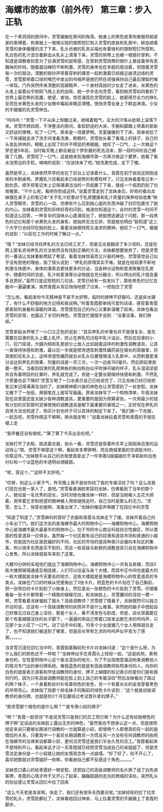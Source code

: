 # 海螺市的故事（前外传） 第三章：步入正轨

在一个黑洞洞的房间中，灵雪被躺在房间的角落，她身上的黑色皮革拘束服将她紧紧的束缚着，拘束服上一根根尖锐的银质短钉刺入灵雪的皮肤和乳房中，鲜血顺着灵雪的身体缓缓的流了下来，乳头也被的乳夹尖端也有着锋利的银制短钉所穿刺，乳白色的乳汁混合着鲜血从乳头上滴落下来，灵雪的阴蒂上也被一根银针穿刺，不知道是调教者刻意为了拉满灵雪的屈辱感，在穿刺灵雪阴蒂的银针上悬挂着带有恶趣味的铃铛，随着震动棒的不断刺激，灵雪的身体也在本能的晃动着，但随着灵雪每一次的晃动，清脆的银铃声带着穿刺的痛苦一起刺激着已经接近崩溃边缘的灵雪，灵雪那带着口球的嘴巴中发出的呜咽声是她仍然在顽强保持自己最后理智的唯一体现。门外突然传来清脆的高跟鞋声，一个身材高挑的少女走了进来，米黄色的头发上留着似乎刚刚飞溅上去的血斑，她一步步走向灵雪，看到她灵雪如同看到了世界上最恐怖的恶魔，绝望，害怕，惊恐涌现在灵雪的脸上，她那用尽全力的挣扎反而在米黄色头发的少女眼中看起来略显滑稽，很快灵雪全身上下鲜血淋漓，少女的手缓缓的先灵雪伸去。

“呜呜呜！”灵雪一下子从床上惊醒过来，她喘着粗气，豆大的汗珠从脸颊上滚落下来。灵雪环顾四周，干净整洁的房间，柔软舒适的大床，手腕和脚踝上带着的崭新又舒适的镣铐，松了一口气，原来是一场噩梦啊。灵夏缓缓的下了床，简单收拾了一下床铺就走进了洗手间准备洗漱，刷眼时，灵雪抬头看了看墙上的镜子，自己的头发乱哄哄的，眼眶上出现了的并不明显的黑眼圈，她叹了一口气，上一次做这个梦还是5年前，当时每天晚上都会被这个梦折磨的死去活来，那一段时间的自己都瘦了几圈。灵雪叹了一口气，这是她来到海螺市第一次再次做这个噩梦。她看了看水池旁边的手机，喃喃的说到：“应该快来了吧。”她洗漱完成，走下了楼。

虽然是早上，龙妹依然早早的坐在了前台上记录着什么，青霞在前厅收拾这刚刚送来的木制桌椅，梦魔乳汁店看起来已经装修的有模有样了。只见龙妹看着笔记本一脸仇怨，顺手把笔记本上记得满满当当的一页纸撕了下来，揉成一个纸团扔到了垃圾桶里。“干什么呢，看把你愁成这样。”说着灵雪走到了龙妹身后，好奇的看向龙妹摆在桌子上的笔记本“关于乳汁奴隶对于乳房健康和乳汁质量的保养经验收集”映入灵雪眼帘，灵雪的心一动，仿佛有什么压到她心底的东西冲破了封印包裹住了她的内心。龙妹看到灵雪的异样好奇的问到，难道你知道这个。此时的灵雪一时间不知道这么回答，一种复杂的滋味从心底涌现出了，她挺想逃避这个问题，那一段黑色的记忆和那个米黄色头发的身影，她始终无法忘却，但是她也明白“我知道”这三个大字已也经印在她的脸上，看着龙妹期待而又渴求的眼神，她叹了一口气，缓缓的说到：“以前在工作的时候了解过一点。”

“哦？”龙妹已经寻找养乳的方法已经三天了，但是无论是翻阅了多少资料，还是在网上匿名咨询养乳的方法依然没有找到正确的方法，龙妹都想要放弃了，但是灵雪的一番话让龙妹重新燃起了希望。看着龙妹惊喜而又兴奋的神色，灵雪感觉自己似乎没有拒绝的理由，摇了摇头说到：“养乳的原理其实不难，就是在给奴隶不断地刺激与快感中，身体的激素会更快更多的分泌，当各种分泌物和爱液聚集在乳房中，随着时间的流逝，乳汁和爱液等分泌物就会充分融合，所以榨出的乳汁就会量多且质好。”虽然只是这短短的几句话，灵雪已经有一些发抖了，那些黑色的记忆在脑中一遍遍重演，突然青霞从背后悄悄地摸了过来，一把抱住了灵雪

“怎么啦，看起来你今天精神是不是不太好啊，临时的镣铐不舒服吗，还是床太硬了，有什么不舒服的地方记得和我说啊。”听着青霞那单纯可爱的话语，感受着青霞那柔软的身躯和温暖的体温，灵雪感觉自己的内心又重新温暖了起来。龙妹也看出灵雪的异常，也露出了关切的神色，灵雪连忙摆摆手说到：“没事没事，我们继续。”

灵雪拿起水杯喝了一小口又正色的说到：“其实养乳的步骤也并不是很复杂，首先需要在奴隶的乳头上戴上乳环，防止在养乳的过程中乳汁溢出，然后在奴隶的小穴，肛门尿道，大腿内侧和乳房部分上放入比如跳蛋这样的刺激性调教道具，让其一直保持快感和刺激，最以后一步就是把渗透型刺激性媚药装在细长的容器里，将其倒扣在乳头上，这样渗透性媚药就会从乳头位置慢慢浸入乳房中，从而刺激爱液分泌达到养乳的效果，剂量的话是一天三次，一次一边各150毫升。然后把奴隶放置一整天，当看到奴隶的乳房肿胀的粉白粉白似乎吹弹可破的样子，乳头湿润坚挺并且有着明显的红晕时，养乳就完成了。但是一定要长期保持快感和刺激，不然乳汁质量也会下降的”灵雪又喝了一口水表示自己已经说完了，只见龙妹已经已经把笔记本记得满满当当的了，龙妹眼神那兴奋的神色也让灵雪感到了一丝安慰。龙妹又撤下了一张纸，用钢笔在上面写写画画，原来龙妹写了一个购物清单，毕竟龙妹现在店里面还是太缺少各种调教道具，更重要的是因为预算紧张，一次用最少的钱有计划的买到暂时足够使用的调教道具是眼下最重要的事情之一，正好现在养乳的具体方法也知道了，购买计划也终于可以具体的制定下来了。“我们换一下衣服，一起去吧，灵雪你楞这干嘛啊，换衣服走啊！”说着龙妹拉着灵雪和青霞的手就往楼上走

“我早餐还没有做呢。”“算了算了今天出去吃吧。”

龙妹打开了衣柜，挑选着衣服，抬头一看，灵雪还是穿着昨天早上刚刚来店里的运动背心“喂，灵雪干嘛穿这个啊，看起来多寒碜啊，而且商城里面的空调挺冷的，你穿这件。”龙妹随手从自己的衣柜里面拿出了一件带着Q版猫娘的干净崭新的白色衬衫和一个淡蓝色的半透明丝绸披肩。

“呢，穿这个。”“这样不太好吧。”

“哎呀，别这么小家子气，昨天晚上我不是给你纹了我的专属淫纹了吗？这么说我们现在也是一家人了，是吧。”灵雪看着满脸笑容的龙妹，仿佛看到了当年的那个人，她也是一名优秀的店长，当时对她也像龙妹一样好，但是当她被人五花大绑着，用带着乞求和绝望的眼神被人用铁链拖走时，自己当时是那么的无力。“灵雪，怎么了，快穿衣服啊，准备出发了。”龙妹的催促声唤醒了在回忆中的灵雪

“知道了知道了。”灵雪麻利的穿好了衣服和青霞与龙妹走下了楼。龙妹开着自己的小车出了门，她们这次去的是海螺市最大的购物中心——海螺购物中心。海螺购物中心是海螺市最大最豪华的购物中心，位于市的中心商业科技综合性癖区，所以里面的性爱道具一应俱全。虽然每一个社区都有自己的奴隶和道具市场和普通的小超市，但是因为社区居民偏好的不同，社区的市场的道具种类只会偏向本社区的集美，所以很多东西是买不到的，而且一些高级与新款的调教道具只会在海螺购物中心发售，所以龙妹就驱车来到了这里。

大概10分钟的车程他们就达了海螺购物中心，海螺购物中心一共有五栋楼，而且5栋大楼用玻璃通道互相连接，人们可以往返与各个大楼，而其中正中间也是最大的一栋大楼就是龙妹今天要去的地方，这栋大楼就是是海螺购物中心的性爱道具的专卖点。龙妹在门口的时候从兜里掏出了3张卡片，把蓝色的卡片贴在了自己胸前，把一张带白的卡片贴到了小妹身上，然后拿出一张橙色的卡片贴到了灵雪。仔细看看每一张卡片都带着一个精致的蝴蝶花纹，和龙妹脸上，灵雪腰间的淫纹一模一样。灵雪看着龙妹皱起了眉头？高级调教师？灵雪摸了摸鼻子，龙妹既然可以独立开店的话，应该有一个高级调教师的执照并不是什么难事。突然她的脑子中想起自己好像见过自己身上淫纹，那是个女人，看不清发色与脸庞，但是，店长哭着跪在那个有着蝴蝶淫纹的女子脚下，一遍遍的用自己带着口球发出那乞求的呜呜声，只见那个女人叹了一口气，动了动手中的笔，10多个少女就被几个女人用铁链拉走了，也不知道她们被送到了哪里，但是店长带有乞求的呜呜声似乎变为了感谢。。。。。。

当灵雪沉浸在回忆当中时，青霞指着胸前的卡片对龙妹问道：“这个是什么呀，为什么我们的颜色还不一样呢？”龙妹伸出手在青霞头上轻轻一拍，“这是执照，表明身份的，在性爱购物中心这个鱼龙混杂的地方，为了不出现随意强迫拘束调教他人的情况专门出的身份牌系统。像我蓝色的就是有高级调教师执照身份的人，向你的白色的就是表示游客和学徒调教师的身份，牌子上蝴蝶的标记表示的是你们是和我同行的，因为只有高级调教师能在脸上刻上自己的专属淫纹”然后龙妹看向了路过的两个妹子，一个身着粉丝衬衫有着棕色的发色，另一个有着长长的金发穿着黑色的吊带背心。龙妹指了指那个棕毛妹子的胸前的绿色卡片说到：“这个就是初级调教师的身份牌，也就是你2个月后要经过考试晋升拿的牌子。”

“那灵雪那个橙色的是什么啊？”“是专用小奴的牌子”

“啊？”青霞一脸惊讶“不是说灵雪只是我们的员工而已嘛？为什么还有给她橙色的牌子啊”这话说的龙妹脸上露出无奈的神色，“虽然我也不想承认这一点，但是按照规定来说只要被长期进行调教的一方就算是小奴，即使两个人即使真的在一起的是情侣的关系，只要其中一个喜欢长期调教另一方而且另一方没有任何调教师的执照在海螺市的法律来说都算小奴，更何况灵雪还是我们半永久性的员工。”青霞看起来不是特别开心，看起来这才过一天青霞就已经把灵雪当成自己的亲姐姐了，但是灵雪法定身份是一个小奴就让她的友情观念有一点崩塌，“好了好了，别不开心了，喜欢她那就对灵雪姐好一些嘛，你看她自己都不反感这个角色。。。。。。”

龙妹苦口婆心的给青霞好一顿安慰，还把自己的高级调教师的名片换了成了白色游客牌，青霞的心情才终于又开心了起来，蹦蹦跳跳的走向的商城的深处。突然乳头的拉扯感让灵雪从回忆中拉了回来

“这么今天老是发呆啊，快走了，我们还有很多东西要买呢。”龙妹轻轻的拉了拉灵雪的乳头，灵雪脸都红了。龙妹看她回过神来，马上拉着灵雪的手腕跟上了青霞的脚步。

